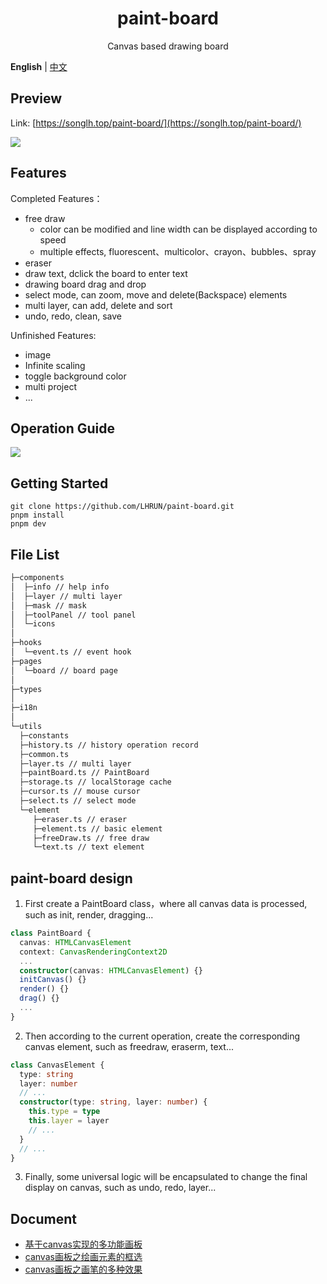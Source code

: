 <h1 align="center">paint-board</h1>
<div align="center">

  Canvas based drawing board

</div>

**English** | [中文](./README.md)

## Preview
Link: [https://songlh.top/paint-board/](https://songlh.top/paint-board/)

![](https://s1.ax1x.com/2022/12/17/zH59vn.png)

## Features
Completed Features：
+ free draw
  - color can be modified and line width can be displayed according to speed
  - multiple effects, fluorescent、multicolor、crayon、bubbles、spray
+ eraser
+ draw text, dclick the board to enter text
+ drawing board drag and drop
+ select mode, can zoom, move and delete(Backspace) elements
+ multi layer, can add, delete and sort
+ undo, redo, clean, save

Unfinished Features:
+ image
+ Infinite scaling
+ toggle background color
+ multi project
+ ...

## Operation Guide
<image src="https://s1.ax1x.com/2023/02/16/pSb8nYt.png"/>

## Getting Started
```
git clone https://github.com/LHRUN/paint-board.git
pnpm install
pnpm dev
```

## File List

```bash
├─components
│  ├─info // help info
│  ├─layer // multi layer
│  ├─mask // mask
│  ├─toolPanel // tool panel    
│  └─icons
│
├─hooks
│  └─event.ts // event hook
├─pages
│  └─board // board page
│
├─types
│
├─i18n
│
└─utils
  ├─constants
  ├─history.ts // history operation record
  ├─common.ts 
  ├─layer.ts // multi layer
  ├─paintBoard.ts // PaintBoard
  ├─storage.ts // localStorage cache
  ├─cursor.ts // mouse cursor
  ├─select.ts // select mode
  └─element
     ├─eraser.ts // eraser
     ├─element.ts // basic element
     ├─freeDraw.ts // free draw
     └─text.ts // text element
```

## paint-board design
1. First create a PaintBoard class，where all canvas data is processed, such as init, render, dragging...
```ts
class PaintBoard {
  canvas: HTMLCanvasElement
  context: CanvasRenderingContext2D
  ...
  constructor(canvas: HTMLCanvasElement) {}
  initCanvas() {}
  render() {}
  drag() {}
  ...
}
```
2. Then according to the current operation, create the corresponding canvas element, such as freedraw, eraserm, text...
```ts
class CanvasElement {
  type: string
  layer: number
  // ...
  constructor(type: string, layer: number) {
    this.type = type
    this.layer = layer
    // ...
  }
  // ...
}
```
3. Finally, some universal logic will be encapsulated to change the final display on canvas, such as undo, redo, layer...

## Document
+ [基于canvas实现的多功能画板](https://lhrun.github.io/2022/09/21/%E5%9F%BA%E4%BA%8Ecanvas%E5%AE%9E%E7%8E%B0%E7%9A%84%E5%A4%9A%E5%8A%9F%E8%83%BD%E7%94%BB%E6%9D%BF/)
+ [canvas画板之绘画元素的框选](https://songlh.top/2022/12/05/canvas%E7%94%BB%E6%9D%BF%E4%B9%8B%E7%BB%98%E7%94%BB%E5%85%83%E7%B4%A0%E7%9A%84%E6%A1%86%E9%80%89/)
+ [canvas画板之画笔的多种效果](https://songlh.top/2022/12/17/canvas%E7%94%BB%E6%9D%BF%E4%B9%8B%E7%94%BB%E7%AC%94%E7%9A%84%E5%A4%9A%E7%A7%8D%E6%95%88%E6%9E%9C/)

